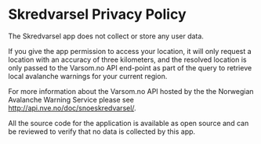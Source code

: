 # Skredvarsel Privacy Policy

The Skredvarsel app does not collect or store any user data.

If you give the app permission to access your location, it will only request a location with an accuracy of three kilometers, and the resolved location is only passed to the Varsom.no API end-point as part of the query to retrieve local avalanche warnings for your current region.

For more information about the Varsom.no API hosted by the the Norwegian Avalanche Warning Service please see http://api.nve.no/doc/snoeskredvarsel/.

All the source code for the application is available as open source and can be reviewed to verify that no data is collected by this app.
